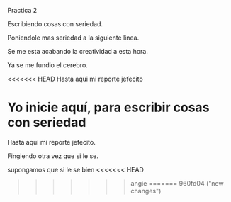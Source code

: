 Practica 2

Escribiendo cosas con seriedad.

Poniendole mas seriedad a la siguiente linea.

Se me esta acabando la creatividad a esta hora.

Ya se me fundio el cerebro.

<<<<<<< HEAD
Hasta aqui mi reporte jefecito

Yo inicie aquí, para escribir cosas con seriedad
=======
Hasta aqui mi reporte jefecito.

Fingiendo otra vez que si le se.

supongamos que si le se bien
<<<<<<< HEAD
>>>>>>> angie
=======
>>>>>>> 960fd04 ("new changes")
